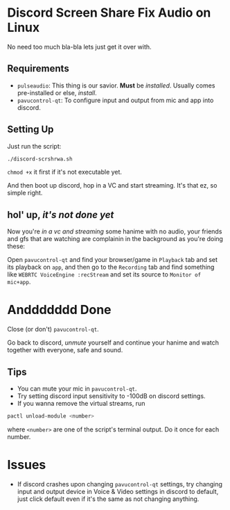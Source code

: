  # Discord Screen Share Fix Audio on Linux

 No need too much bla-bla lets just get it over with.

 ## Requirements

 * `pulseaudio`: This thing is our savior. **Must** be _installed_. Usually comes pre-installed or else, _install_.
 * `pavucontrol-qt`: To configure input and output from mic and app into discord.

 ## Setting Up

 Just run the script:
 ```sh
 ./discord-scrshrwa.sh
 ```
 `chmod +x` it first if it's not executable yet.

 And then boot up discord, hop in a VC and start streaming.
 It's that ez, so simple right.


 ## hol' up, _it's not done yet_

 Now you're _in a vc and streaming_ some hanime with no audio, your friends and gfs that are watching are complainin in the background as you're doing these:

 Open `pavucontrol-qt` and find your browser/game in `Playback` tab and set its playback on `app`,
 and then go to the `Recording` tab and find something like `WEBRTC VoiceEngine :recStream` and set its source to `Monitor of mic+app`.


 # Anddddddd Done

 Close (or don't) `pavucontrol-qt`.

 Go back to discord, _unmute_ yourself and continue your hanime and watch together with everyone, safe and sound.


 ## Tips

 * You can mute your mic in `pavucontrol-qt`.
 * Try setting discord input sensitivity to -100dB on discord settings.
 * If you wanna remove the virtual streams, run
 ```sh
 pactl unload-module <number>
 ```
 where `<number>` are one of the script's terminal output. Do it once for each number.

 # Issues

 * If discord crashes upon changing `pavucontrol-qt` settings, try changing input and output device in Voice & Video settings in discord to default, just click default even if it's the same as not changing anything.
